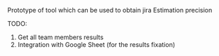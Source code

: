 Prototype of tool which can be used to obtain jira Estimation precision

TODO:
1. Get all team members results
2. Integration with Google Sheet (for the results fixation)

